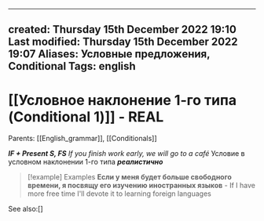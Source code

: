 
---
created: Thursday 15th December 2022 19:10
Last modified: Thursday 15th December 2022 19:07
Aliases: Условные предложeния, Conditional
Tags: english
---

# [[Условное наклонение 1-го типа (Conditional 1)]] - REAL

Parents: [[English_grammar]], [[Conditionals]]

***IF + Present S, FS***
_If you finish work early, we will go to a café_
Условие в условном наклонении 1-го типа ***реалистично*** 


>[!example] Examples
>**Если у меня будет больше свободного времени, я посвящу его изучению иностранных языков** - If I have more free time I'll devote it  to learning foreign languages 


See also:[]